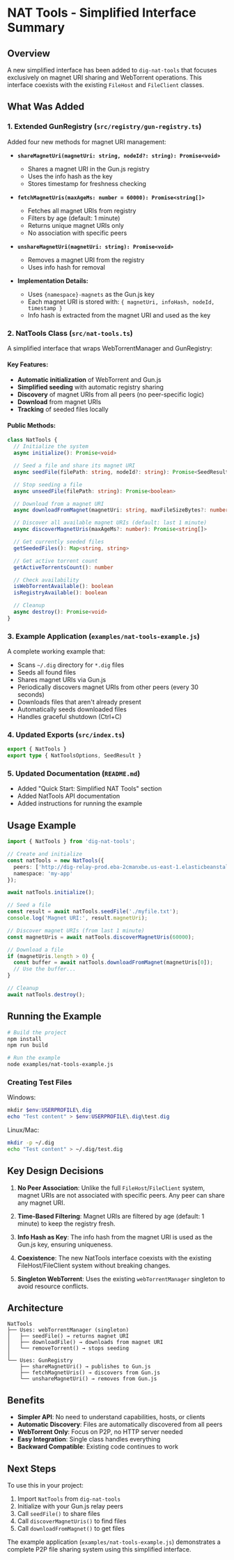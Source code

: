 # NAT Tools - Simplified Interface Summary

## Overview

A new simplified interface has been added to `dig-nat-tools` that focuses exclusively on magnet URI sharing and WebTorrent operations. This interface coexists with the existing `FileHost` and `FileClient` classes.

## What Was Added

### 1. Extended GunRegistry (`src/registry/gun-registry.ts`)

Added four new methods for magnet URI management:

- **`shareMagnetUri(magnetUri: string, nodeId?: string): Promise<void>`**
  - Shares a magnet URI in the Gun.js registry
  - Uses the info hash as the key
  - Stores timestamp for freshness checking

- **`fetchMagnetUris(maxAgeMs: number = 60000): Promise<string[]>`**
  - Fetches all magnet URIs from registry
  - Filters by age (default: 1 minute)
  - Returns unique magnet URIs only
  - No association with specific peers

- **`unshareMagnetUri(magnetUri: string): Promise<void>`**
  - Removes a magnet URI from the registry
  - Uses info hash for removal

- **Implementation Details:**
  - Uses `{namespace}-magnets` as the Gun.js key
  - Each magnet URI is stored with: `{ magnetUri, infoHash, nodeId, timestamp }`
  - Info hash is extracted from the magnet URI and used as the key

### 2. NatTools Class (`src/nat-tools.ts`)

A simplified interface that wraps WebTorrentManager and GunRegistry:

#### Key Features:
- **Automatic initialization** of WebTorrent and Gun.js
- **Simplified seeding** with automatic registry sharing
- **Discovery** of magnet URIs from all peers (no peer-specific logic)
- **Download** from magnet URIs
- **Tracking** of seeded files locally

#### Public Methods:

```typescript
class NatTools {
  // Initialize the system
  async initialize(): Promise<void>

  // Seed a file and share its magnet URI
  async seedFile(filePath: string, nodeId?: string): Promise<SeedResult>

  // Stop seeding a file
  async unseedFile(filePath: string): Promise<boolean>

  // Download from a magnet URI
  async downloadFromMagnet(magnetUri: string, maxFileSizeBytes?: number): Promise<Buffer>

  // Discover all available magnet URIs (default: last 1 minute)
  async discoverMagnetUris(maxAgeMs?: number): Promise<string[]>

  // Get currently seeded files
  getSeededFiles(): Map<string, string>

  // Get active torrent count
  getActiveTorrentsCount(): number

  // Check availability
  isWebTorrentAvailable(): boolean
  isRegistryAvailable(): boolean

  // Cleanup
  async destroy(): Promise<void>
}
```

### 3. Example Application (`examples/nat-tools-example.js`)

A complete working example that:
- Scans `~/.dig` directory for `*.dig` files
- Seeds all found files
- Shares magnet URIs via Gun.js
- Periodically discovers magnet URIs from other peers (every 30 seconds)
- Downloads files that aren't already present
- Automatically seeds downloaded files
- Handles graceful shutdown (Ctrl+C)

### 4. Updated Exports (`src/index.ts`)

```typescript
export { NatTools }
export type { NatToolsOptions, SeedResult }
```

### 5. Updated Documentation (`README.md`)

- Added "Quick Start: Simplified NAT Tools" section
- Added NatTools API documentation
- Added instructions for running the example

## Usage Example

```typescript
import { NatTools } from 'dig-nat-tools';

// Create and initialize
const natTools = new NatTools({
  peers: ['http://dig-relay-prod.eba-2cmanxbe.us-east-1.elasticbeanstalk.com/gun'],
  namespace: 'my-app'
});

await natTools.initialize();

// Seed a file
const result = await natTools.seedFile('./myfile.txt');
console.log('Magnet URI:', result.magnetUri);

// Discover magnet URIs (from last 1 minute)
const magnetUris = await natTools.discoverMagnetUris(60000);

// Download a file
if (magnetUris.length > 0) {
  const buffer = await natTools.downloadFromMagnet(magnetUris[0]);
  // Use the buffer...
}

// Cleanup
await natTools.destroy();
```

## Running the Example

```bash
# Build the project
npm install
npm run build

# Run the example
node examples/nat-tools-example.js
```

### Creating Test Files

Windows:
```powershell
mkdir $env:USERPROFILE\.dig
echo "Test content" > $env:USERPROFILE\.dig\test.dig
```

Linux/Mac:
```bash
mkdir -p ~/.dig
echo "Test content" > ~/.dig/test.dig
```

## Key Design Decisions

1. **No Peer Association**: Unlike the full `FileHost`/`FileClient` system, magnet URIs are not associated with specific peers. Any peer can share any magnet URI.

2. **Time-Based Filtering**: Magnet URIs are filtered by age (default: 1 minute) to keep the registry fresh.

3. **Info Hash as Key**: The info hash from the magnet URI is used as the Gun.js key, ensuring uniqueness.

4. **Coexistence**: The new NatTools interface coexists with the existing FileHost/FileClient system without breaking changes.

5. **Singleton WebTorrent**: Uses the existing `webTorrentManager` singleton to avoid resource conflicts.

## Architecture

```
NatTools
├── Uses: webTorrentManager (singleton)
│   ├── seedFile() → returns magnet URI
│   ├── downloadFile() → downloads from magnet URI
│   └── removeTorrent() → stops seeding
│
└── Uses: GunRegistry
    ├── shareMagnetUri() → publishes to Gun.js
    ├── fetchMagnetUris() → discovers from Gun.js
    └── unshareMagnetUri() → removes from Gun.js
```

## Benefits

- **Simpler API**: No need to understand capabilities, hosts, or clients
- **Automatic Discovery**: Files are automatically discovered from all peers
- **WebTorrent Only**: Focus on P2P, no HTTP server needed
- **Easy Integration**: Single class handles everything
- **Backward Compatible**: Existing code continues to work

## Next Steps

To use this in your project:

1. Import `NatTools` from `dig-nat-tools`
2. Initialize with your Gun.js relay peers
3. Call `seedFile()` to share files
4. Call `discoverMagnetUris()` to find files
5. Call `downloadFromMagnet()` to get files

The example application (`examples/nat-tools-example.js`) demonstrates a complete P2P file sharing system using this simplified interface.
